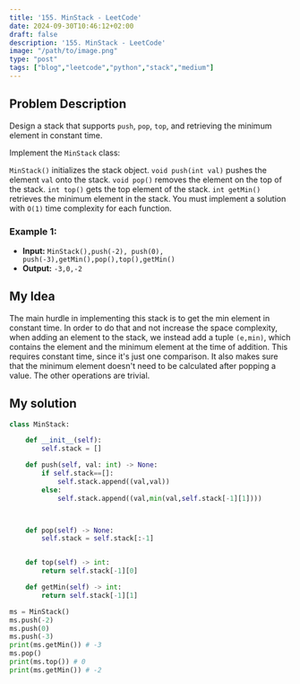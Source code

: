 ```yaml
---
title: '155. MinStack - LeetCode'
date: 2024-09-30T10:46:12+02:00
draft: false
description: '155. MinStack - LeetCode'
image: "/path/to/image.png"
type: "post"
tags: ["blog","leetcode","python","stack","medium"]
---
```

## Problem Description
Design a stack that supports `push`, `pop`, `top`, and retrieving the minimum element in constant time.

Implement the `MinStack` class:

`MinStack()` initializes the stack object.
`void push(int val)` pushes the element `val` onto the stack.
`void pop()` removes the element on the top of the stack.
`int top()` gets the top element of the stack.
`int getMin()` retrieves the minimum element in the stack.
You must implement a solution with `O(1)` time complexity for each function.

### Example 1:
* **Input:** `MinStack(),push(-2), push(0), push(-3),getMin(),pop(),top(),getMin()`
* **Output:** `-3,0,-2`
## My Idea
The main hurdle in implementing this stack is to get the min element in constant time. In order to do that and not increase the space complexity, when adding an element to the stack, we instead add a tuple `(e,min)`, which contains the element and the minimum element at the time of addition. This requires constant time, since it's just one comparison. It also makes sure that the minimum element doesn't need to be calculated after popping a value. The other operations are trivial.

## My solution
```python
class MinStack:

    def __init__(self):
        self.stack = []

    def push(self, val: int) -> None:
        if self.stack==[]:
            self.stack.append((val,val))
        else:
            self.stack.append((val,min(val,self.stack[-1][1])))



    def pop(self) -> None:
        self.stack = self.stack[:-1]


    def top(self) -> int:
        return self.stack[-1][0]

    def getMin(self) -> int:
        return self.stack[-1][1]

ms = MinStack()
ms.push(-2)
ms.push(0)
ms.push(-3)
print(ms.getMin()) # -3
ms.pop()
print(ms.top()) # 0
print(ms.getMin()) # -2
```
